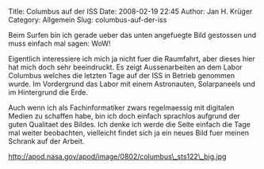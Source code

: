 Title: Columbus auf der ISS
Date: 2008-02-19 22:45
Author: Jan H. Krüger
Category: Allgemein
Slug: columbus-auf-der-iss

Beim Surfen bin ich gerade ueber das unten angefuegte Bild gestossen und
muss einfach mal sagen: WoW!  
  
Eigentlich interessiere ich mich ja nicht fuer die Raumfahrt, aber
dieses hier hat mich doch sehr beeindruckt. Es zeigt Aussenarbeiten an
dem Labor Columbus welches die letzten Tage auf der ISS in Betrieb
genommen wurde. Im Vordergrund das Labor mit einem Astronauten,
Solarpaneels und im Hintergrund die Erde.  
  
Auch wenn ich als Fachinformatiker zwars regelmaessig mit digitalen
Medien zu schaffen habe, bin ich doch einfach sprachlos aufgrund der
guten Qualitaet des Bildes. Ich denke ich werde die Seite einfach die
Tage mal weiter beobachten, vielleicht findet sich ja ein neues Bild
fuer meinen Schrank auf der Arbeit.  
  
http://apod.nasa.gov/apod/image/0802/columbus\_sts122\_big.jpg
